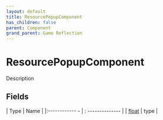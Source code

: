```yaml
---
layout: default
title: ResourcePopupComponent
has_children: false
parent: Component
grand_parent: Game Reflection
---
```

# ResourcePopupComponent
Description 

## Fields
| Type | Name |
|:------------ - | : -------------- |
| [float](game-reflection/components/float.md) | type |
